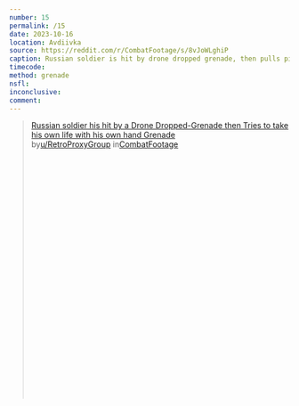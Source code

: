 ```yaml
---
number: 15
permalink: /15
date: 2023-10-16
location: Avdiivka
source: https://reddit.com/r/CombatFootage/s/8vJoWLghiP
caption: Russian soldier is hit by drone dropped grenade, then pulls pin on own
timecode:
method: grenade
nsfl:
inconclusive:
comment:
---
```

<blockquote class="reddit-embed-bq" style="height:500px" data-embed-height="566"><a href="https://www.reddit.com/r/CombatFootage/comments/1793h3q/russian_soldier_his_hit_by_a_drone_droppedgrenade/">Russian soldier his hit by a Drone Dropped-Grenade then Tries to take his own life with his own hand Grenade</a><br> by<a href="https://www.reddit.com/user/RetroProxyGroup/">u/RetroProxyGroup</a> in<a href="https://www.reddit.com/r/CombatFootage/">CombatFootage</a></blockquote><script async="" src="https://embed.reddit.com/widgets.js" charset="UTF-8"></script>